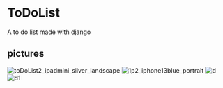 # ToDoList
A to do list made with django

## pictures
![toDoList2_ipadmini_silver_landscape](https://user-images.githubusercontent.com/106096161/209564202-7bfe31ad-6ed0-4a60-8813-a33e42b288b3.png)
![1p2_iphone13blue_portrait](https://user-images.githubusercontent.com/106096161/209564219-936e74eb-7246-40bc-8333-b99958451ff9.png)
![d](https://user-images.githubusercontent.com/106096161/209564259-cfae7394-cced-457e-a8ce-d0c207a017d2.png)
![d1](https://user-images.githubusercontent.com/106096161/209564275-49621c8d-5780-48c1-9ac9-b50bfe53b71e.png)
